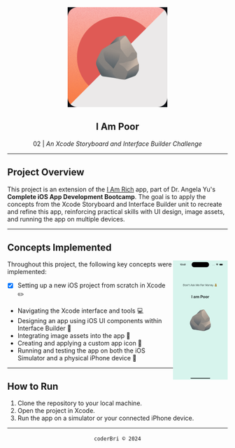 <section align="center">
  <img height="228" src="./readme_assets/rock_app_icon.png" alt="App Icon">
  <h1>I Am Poor</h1>
  <p>02 | <em>An Xcode Storyboard and Interface Builder Challenge</em></p>
</section>

---

## Project Overview

This project is an extension of the [I Am Rich](#) app, part of Dr. Angela Yu's **Complete iOS App Development Bootcamp**. The goal is to apply the concepts from the Xcode Storyboard and Interface Builder unit to recreate and refine this app, reinforcing practical skills with UI design, image assets, and running the app on multiple devices.

---

## Concepts Implemented

<img align="right" src="./readme_assets/I-am-Poor-Simulation-Screenshot.png" width="125" alt="App Simulation Screenshot">

Throughout this project, the following key concepts were implemented:

- [x] Setting up a new iOS project from scratch in Xcode ✏️
- Navigating the Xcode interface and tools 💻
- Designing an app using iOS UI components within Interface Builder 🎨
- Integrating image assets into the app 🌃
- Creating and applying a custom app icon 📱
- Running and testing the app on both the iOS Simulator and a physical iPhone device 🤳

---

## How to Run

1. Clone the repository to your local machine.
2. Open the project in Xcode.
3. Run the app on a simulator or your connected iPhone device.

---

<section align="center">
  <code>coderBri © 2024</code>
</section>